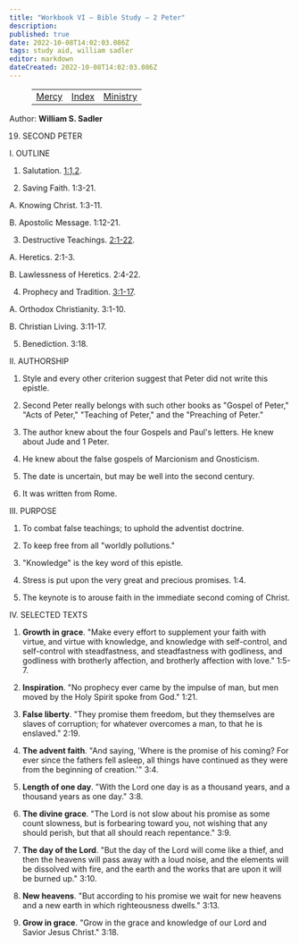 ```yaml
---
title: "Workbook VI — Bible Study — 2 Peter"
description: 
published: true
date: 2022-10-08T14:02:03.086Z
tags: study aid, william sadler
editor: markdown
dateCreated: 2022-10-08T14:02:03.086Z
---
```


<figure class="table chapter-navigator">
	<table>
		<tbody>
		<tr>
			<td><a href="/en/article/William_S_Sadler/Workbook_6_Bible_Study/Study_2_">Mercy</a></td>
			<td><a href="/en/article/William_S_Sadler/Workbook_6_Bible_Study/Index">Index</a></td>
			<td><a href="/en/article/William_S_Sadler/Workbook_6_Bible_Study/Study_2_">Ministry</a></td>
		</tr>
		</tbody>
	</table>
</figure>

Author: **William S. Sadler**


19. SECOND PETER

I. OUTLINE

1. Salutation. [1:1,2](/en/Bible/2_Peter/1#v1).

2. Saving Faith. 1:3-21.

A. Knowing Christ. 1:3-11.

B. Apostolic Message. 1:12-21.

3. Destructive Teachings. [2:1-22](/en/Bible/2_Peter/2#v1).

A. Heretics. 2:1-3.

B. Lawlessness of Heretics. 2:4-22.

4. Prophecy and Tradition. [3:1-17](/en/Bible/2_Peter/3#v1).

A. Orthodox Christianity. 3:1-10.

B. Christian Living. 3:11-17.

5. Benediction. 3:18.

II. AUTHORSHIP

1. Style and every other criterion suggest that Peter did not write this epistle.

2. Second Peter really belongs with such other books as "Gospel of Peter," "Acts of Peter," "Teaching of Peter," and the "Preaching of Peter."

3. The author knew about the four Gospels and Paul's letters. He knew about Jude and 1 Peter.

4. He knew about the false gospels of Marcionism and Gnosticism.

5. The date is uncertain, but may be well into the second century.

6. It was written from Rome.

III. PURPOSE

1. To combat false teachings; to uphold the adventist doctrine.

2. To keep free from all "worldly pollutions."

3. "Knowledge" is the key word of this epistle.

4. Stress is put upon the very great and precious promises. 1:4.

5. The keynote is to arouse faith in the immediate second coming of Christ.

IV. SELECTED TEXTS

1. **Growth in grace**. "Make every effort to supplement your faith with virtue, and virtue with knowledge, and knowledge with self-control, and self-control with steadfastness, and steadfastness with godliness, and godliness with brotherly affection, and brotherly affection with love." 1:5-7.

2. **Inspiration**. "No prophecy ever came by the impulse of man, but men moved by the Holy Spirit spoke from God." 1:21.

3. **False liberty**. "They promise them freedom, but they themselves are slaves of corruption; for whatever overcomes a man, to that he is enslaved." 2:19.

4. **The advent faith**. "And saying, 'Where is the promise of his coming? For ever since the fathers fell asleep, all things have continued as they were from the beginning of creation.'" 3:4.

5. **Length of one day**. "With the Lord one day is as a thousand years, and a thousand years as one day." 3:8.

6. **The divine grace**. "The Lord is not slow about his promise as some count slowness, but is forbearing toward you, not wishing that any should perish, but that all should reach repentance." 3:9.

7. **The day of the Lord**. "But the day of the Lord will come like a thief, and then the heavens will pass away with a loud noise, and the elements will be dissolved with fire, and the earth and the works that are upon it will be burned up." 3:10.

8. **New heavens**. "But according to his promise we wait for new heavens and a new earth in which righteousness dwells." 3:13.

9. **Grow in grace**. "Grow in the grace and knowledge of our Lord and Savior Jesus Christ." 3:18.


<br>

